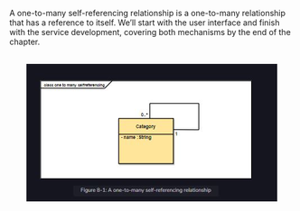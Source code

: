 A one-to-many self-referencing relationship is a one-to-many relationship that has a reference to itself. We’ll start with the user interface and finish with the service development, covering both mechanisms by the end of the chapter.

<br>
<div align="center">
  <img src="../img/onetomanySelfRef.JPG">
<br>
